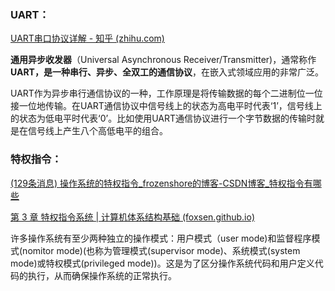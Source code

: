 ### UART：

[UART串口协议详解 - 知乎 (zhihu.com)](https://zhuanlan.zhihu.com/p/150504364)

**通用异步收发器**（Universal Asynchronous Receiver/Transmitter)，通常称作**UART，是一种串行、异步、全双工的通信协议**，在嵌入式领域应用的非常广泛。

UART作为异步串行通信协议的一种，工作原理是将传输数据的每个二进制位一位接一位地传输。在UART通信协议中信号线上的状态为高电平时代表‘1’，信号线上的状态为低电平时代表‘0’。比如使用UART通信协议进行一个字节数据的传输时就是在信号线上产生八个高低电平的组合。

### 特权指令：

[(129条消息) 操作系统的特权指令_frozenshore的博客-CSDN博客_特权指令有哪些](https://blog.csdn.net/frozenshore/article/details/48739009)

[第 3 章 特权指令系统 | 计算机体系结构基础 (foxsen.github.io)](https://foxsen.github.io/archbase/sec-privileged-ISA.html#特权指令系统简介)

   许多操作系统有至少两种独立的操作模式：用户模式（user mode)和监督程序模式(nomitor mode)(也称为管理模式(supervisor mode)、系统模式(system mode)或特权模式(privileged mode))。这是为了区分操作系统代码和用户定义代码的执行，从而确保操作系统的正常执行。
